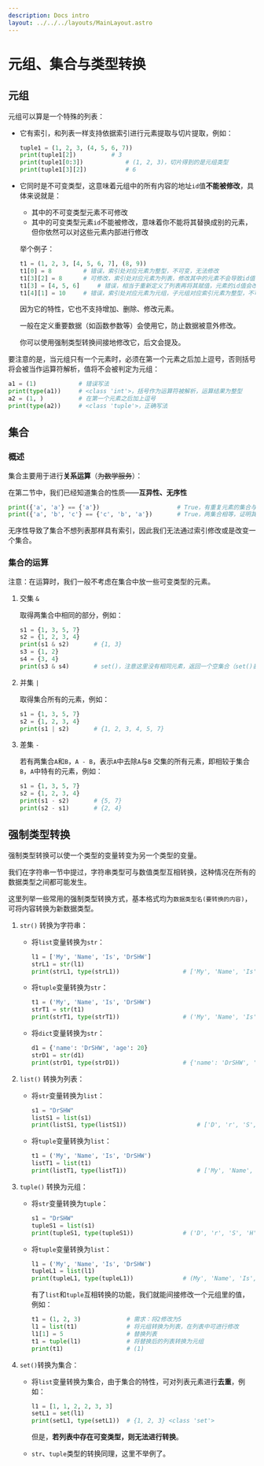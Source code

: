 ```yaml
---
description: Docs intro
layout: ../../../layouts/MainLayout.astro
---
```


# 元组、集合与类型转换

## 元组

元组可以算是一个特殊的列表：

+ 它有索引，和列表一样支持依据索引进行元素提取与切片提取，例如：

  ```python
  tuple1 = (1, 2, 3, (4, 5, 6, 7))
  print(tuple1[2])			# 3
  print(tuple1[0:3])			# (1, 2, 3)，切片得到的是元组类型
  print(tuple1[3][2])			# 6
  ```

+ 它同时是不可变类型，这意味着元组中的所有内容的地址`id`值**不能被修改**，具体来说就是：

  + 其中的不可变类型元素不可修改
  + 其中的可变类型元素`id`不能被修改，意味着你不能将其替换成别的元素，但你依然可以对这些元素内部进行修改

  举个例子：

  ```python
  t1 = (1, 2, 3, [4, 5, 6, 7], (8, 9))
  t1[0] = 8			# 错误，索引处对应元素为整型，不可变，无法修改
  t1[3][2] = 8		# 可修改，索引处对应元素为列表，修改其中的元素不会导致id值改变
  t1[3] = [4, 5, 6] 	# 错误，相当于重新定义了列表再将其赋值，元素的id值会改变，无法修改
  t1[4][1] = 10		# 错误，索引处对应元素为元组，子元组对应索引元素为整型，不可变，无法修改
  ```

  因为它的特性，它也不支持增加、删除、修改元素。

  一般在定义重要数据（如函数参数等）会使用它，防止数据被意外修改。

  你可以使用强制类型转换间接地修改它，后文会提及。

要注意的是，当元组只有一个元素时，必须在第一个元素之后加上逗号，否则括号将会被当作运算符解析，值将不会被判定为元组：

```python
a1 = (1)			# 错误写法
print(type(a1))		# <class 'int'>，括号作为运算符被解析，运算结果为整型
a2 = (1, )			# 在第一个元素之后加上逗号
print(type(a2))		# <class 'tuple'>，正确写法
```

## 集合

### 概述

集合主要用于进行**关系运算**（~~为数学服务~~）：

在第二节中，我们已经知道集合的性质——**互异性、无序性**

```python
print({'a', 'a'} == {'a'})						# True，有重复元素的集合与去重后的集合等价，证明其互异性
print({'a', 'b', 'c'} == {'c', 'b', 'a'})		# True，两集合相等，证明其无序性
```

无序性导致了集合不想列表那样具有索引，因此我们无法通过索引修改或是改变一个集合。

### 集合的运算

注意：在运算时，我们一般不考虑在集合中放一些可变类型的元素。

1. 交集 `&`

   取得两集合中相同的部分，例如：

   ```python
   s1 = {1, 3, 5, 7}
   s2 = {1, 2, 3, 4}
   print(s1 & s2)		# {1, 3}
   s3 = {1, 2}
   s4 = {3, 4}
   print(s3 & s4)		# set()，注意这里没有相同元素，返回一个空集合（set()表示空集合，{}表示空字典）
   ```

2. 并集 `|`

   取得集合所有的元素，例如：

   ```python
   s1 = {1, 3, 5, 7}
   s2 = {1, 2, 3, 4}
   print(s1 | s2)		# {1, 2, 3, 4, 5, 7}
   ```

3. 差集 `-`

   若有两集合`A`和`B`，`A - B`，表示`A`中去除`A`与`B` 交集的所有元素，即相较于集合`B`，`A`中特有的元素，例如：

   ```python
   s1 = {1, 3, 5, 7}
   s2 = {1, 2, 3, 4}
   print(s1 - s2)		# {5, 7}
   print(s2 - s1)		# {2, 4}
   ```

## 强制类型转换

强制类型转换可以使一个类型的变量转变为另一个类型的变量。

我们在字符串一节中提过，字符串类型可与数值类型互相转换，这种情况在所有的数据类型之间都可能发生。

这里列举一些常用的强制类型转换方式，基本格式均为`数据类型名(要转换的内容)`，可将内容转换为新数据类型。

1. `str()` 转换为字符串：

   + 将`list`变量转换为`str`：

     ```python
     l1 = ['My', 'Name', 'Is', 'DrSHW']
     strL1 = str(l1)
     print(strL1, type(strL1))					# ['My', 'Name', 'Is', 'DrSHW'] <class 'str'>
     ```

   + 将`tuple`变量转换为`str`：
   
     ```python
     t1 = ('My', 'Name', 'Is', 'DrSHW')
     strT1 = str(t1)
     print(strT1, type(strT1))					# ('My', 'Name', 'Is', 'DrSHW') <class 'str'>
     ```
   
   + 将`dict`变量转换为`str`：
   
     ```python
     d1 = {'name': 'DrSHW', 'age': 20}
     strD1 = str(d1)
     print(strD1, type(strD1))					# {'name': 'DrSHW', 'age': 20} <class 'str'>
     ```
   
2. `list()` 转换为列表：

   + 将`str`变量转换为`list`：

     ```python
     s1 = "DrSHW"
     listS1 = list(s1)
     print(listS1, type(listS1))					# ['D', 'r', 'S', 'H', 'W'] <class 'list'>
     ```

   + 将`tuple`变量转换为`list`：

     ```python
     t1 = ('My', 'Name', 'Is', 'DrSHW')
     listT1 = list(t1)
     print(listT1, type(listT1))					# ['My', 'Name', 'Is', 'DrSHW'] <class 'list'>
     ```

3. `tuple()` 转换为元组：

   + 将`str`变量转换为`tuple`：

     ```python
     s1 = "DrSHW"
     tupleS1 = list(s1)
     print(tupleS1, type(tupleS1))				# ('D', 'r', 'S', 'H', 'W') <class 'tuple'>
     ```

   + 将`tuple`变量转换为`list`：

     ```python
     l1 = ('My', 'Name', 'Is', 'DrSHW')
     tupleL1 = list(l1)
     print(tupleL1, type(tupleL1))				# (My', 'Name', 'Is', 'DrSHW') <class 'tuple'>
     ```

     有了`list`和`tuple`互相转换的功能，我们就能间接修改一个元组里的值，例如：

     ```python
     t1 = (1, 2, 3)				# 需求：将2修改为5
     l1 = list(t1)				# 将元组转换为列表，在列表中可进行修改
     l1[1] = 5					# 替换列表
     t1 = tuple(l1)				# 将替换后的列表转换为元组
     print(t1)					# (1)
     ```
     
   
4. `set()`转换为集合：

   + 将`list`变量转换为集合，由于集合的特性，可对列表元素进行**去重**，例如：

     ```python
     l1 = [1, 1, 2, 2, 3, 3]
     setL1 = set(l1)
     print(setL1, type(setL1))	# {1, 2, 3} <class 'set'>
     ```

     但是，**若列表中存在可变类型，则无法进行转换**。

   + `str`、`tuple`类型的转换同理，这里不举例了。
